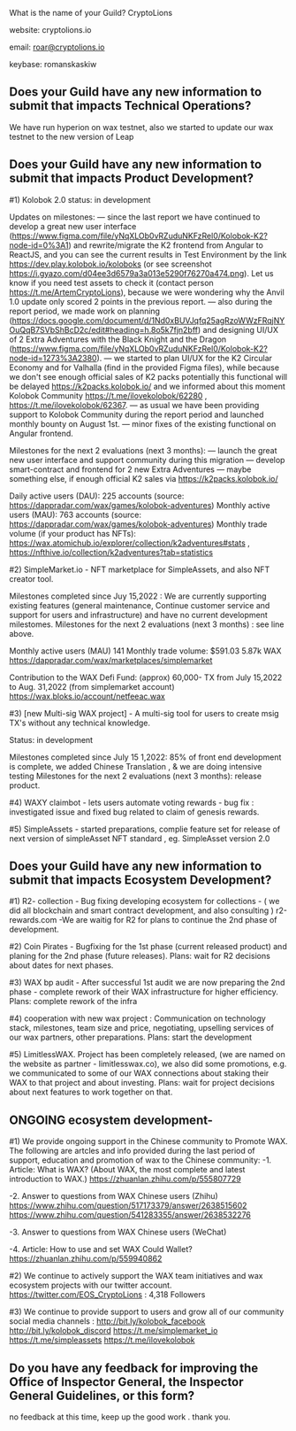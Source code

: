 What is the name of your Guild?
CryptoLions

website: cryptolions.io

email: roar@cryptolions.io

keybase: romanskaskiw


## Does your Guild have any new information to submit that impacts Technical Operations?

We have run hyperion on wax testnet, also we started to update our wax testnet to the new version of Leap



## Does your Guild have any new information to submit that impacts Product Development?

#1) Kolobok 2.0  status: in development 

Updates on milestones:
— since the last report we have continued to develop a great new user interface (https://www.figma.com/file/yNqXLOb0vRZuduNKFzRel0/Kolobok-K2?node-id=0%3A1) and rewrite/migrate the K2 frontend from Angular to ReactJS, and you can see the current results in Test Environment by the link https://dev.play.kolobok.io/koloboks (or see screenshot https://i.gyazo.com/d04ee3d6579a3a013e5290f76270a474.png). Let us know if you need test assets to check it (contact person https://t.me/ArtemCryptoLions), because we were wondering why the Anvil 1.0 update only scored 2 points in the previous report.
— also during the report period, we made work on planning (https://docs.google.com/document/d/1Nd0xBUVJqfq25agRzoWWzFRqjNYOuQqB7SVbShBcD2c/edit#heading=h.8o5k7fjn2bff) and designing UI/UX of 2 Extra Adventures with the Black Knight and the Dragon (https://www.figma.com/file/yNqXLOb0vRZuduNKFzRel0/Kolobok-K2?node-id=1273%3A2380).
— we started to plan UI/UX for the K2 Circular Economy and for Valhalla (find in the provided Figma files), while because we don't see enough official sales of K2 packs potentially this functional will be delayed https://k2packs.kolobok.io/ and we informed about this moment Kolobok Community https://t.me/ilovekolobok/62280 , https://t.me/ilovekolobok/62367. 
— as usual we have been providing support to Kolobok Community during the report period and launched monthly bounty on August 1st.
— minor fixes of the existing functional on Angular frontend.

Milestones for the next 2 evaluations (next 3 months):
— launch the great new user interface and support community during this migration
— develop smart-contract and frontend for 2 new Extra Adventures
— maybe something else, if enough official K2 sales via https://k2packs.kolobok.io/

Daily active users (DAU): 225 accounts (source: https://dappradar.com/wax/games/kolobok-adventures)
Monthly active users (MAU): 763 accounts (source: https://dappradar.com/wax/games/kolobok-adventures)
Monthly trade volume (if your product has NFTs): https://wax.atomichub.io/explorer/collection/k2adventures#stats , https://nfthive.io/collection/k2adventures?tab=statistics


#2) SimpleMarket.io - NFT marketplace for SimpleAssets, and also NFT creator tool.

Milestones completed since Juy 15,2022 : We are currently supporting existing features (general maintenance, Continue customer service and support for users and infrastructure) and have no current development milestomes.
Milestones for the next 2 evaluations (next 3 months) : see line above.

Monthly active users (MAU) 141 
Monthly trade volume:  $591.03  5.87k WAX  https://dappradar.com/wax/marketplaces/simplemarket    

Contribution to the WAX Defi Fund: (approx) 60,000- TX from July 15,2022 to Aug. 31,2022 (from simplemarket account)  https://wax.bloks.io/account/netfeeac.wax



#3) [new Multi-sig WAX project] - A multi-sig tool for users to create msig TX's without any technical knowledge. 

Status: in development

Milestones completed since July 15 1,2022:  85% of front end development is complete, we added Chinese Translation , & we are doing intensive testing 
Milestones for the next 2 evaluations (next 3 months): release product.  

#4) WAXY claimbot - lets users automate voting rewards - bug fix : investigated issue and fixed bug related to claim of genesis rewards.  

#5) SimpleAssets - started preparations, complie feature set for release of next version of simpleAsset NFT standard , eg. SimpleAsset version 2.0 


## Does your Guild have any new information to submit that impacts Ecosystem Development?

#1)  R2- collection -  Bug fixing  developing ecosystem for collections - ( we did all blockchain and smart contract development, and also consulting )  r2-rewards.com 
-We are waitig for R2 for plans to continue the 2nd phase of development. 

#2) Coin Pirates - Bugfixing for the 1st phase (current released product) and planing for the 2nd phase (future releases).
Plans: wait for R2 decisions about dates for next phases. 

#3) WAX bp audit - After successful 1st audit we are now preparing the 2nd phase - complete rework of their WAX infrastructure for higher efficiency.
Plans: complete rework of the infra 

#4) cooperation with new wax project : Communication on technology stack, milestones, team size and price, negotiating, upselling services of our wax partners, other preparations.
Plans: start the development 

#5) LimitlessWAX. Project has been completely released, (we are named on the website as partner - limitlesswax.co), we also did some promotions, e.g. we communicated to some of our WAX connections about staking their WAX to that project and about investing.
Plans: wait for project decisions about next features to work together on that. 




##  ONGOING ecosystem development- 

#1) We provide ongoing support in the Chinese community to  Promote WAX. The following are artcles and info provided during the last period of support, education and promotion of wax to the Chinese community: 
-1. Article: What is WAX? (About WAX, the most complete and latest introduction to WAX.)
https://zhuanlan.zhihu.com/p/555807729 

-2. Answer to questions from WAX Chinese users (Zhihu)
https://www.zhihu.com/question/517173379/answer/2638515602 
https://www.zhihu.com/question/541283355/answer/2638532276 

-3. Answer to questions from WAX Chinese users (WeChat)

-4. Article: How to use and set WAX Could Wallet? 
https://zhuanlan.zhihu.com/p/559940862 


#2) We continue to actively support the WAX team initiatives and wax ecosystem projects with our twitter account. https://twitter.com/EOS_CryptoLions : 4,318  Followers

#3) We continue to provide support to users and grow all of our community social media channels : http://bit.ly/kolobok_facebook http://bit.ly/kolobok_discord https://t.me/simplemarket_io https://t.me/simpleassets https://t.me/ilovekolobok


## Do you have any feedback for improving the Office of Inspector General, the Inspector General Guidelines, or this form?

 no feedback at this time, keep up the good work . thank you.
